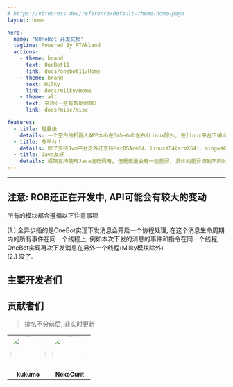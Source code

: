```yaml
---
# https://vitepress.dev/reference/default-theme-home-page
layout: home

hero:
  name: "ROneBot 开发文档"
  tagline: Powered By RTAkland
  actions:
    - theme: brand
      text: OneBot11
      link: docs/onebot11/Home
    - theme: brand
      text: Milky
      link: docs/milky/Home
    - theme: alt
      text: 杂项(一些有帮助的库)
      link: docs/misc/misc

features:
  - title: 轻量级
    details: 一个空白的机器人APP大小在5mb~6mb左右(Linux除外, 在linux平台下编译出的kexe大小为15mb左右)
  - title: 多平台！
    details: 除了支持Jvm平台之外还支持MacOSArm64、linuxX64(armX64)、mingwX64(Windows) (因Kotlin在2.2.20版本弃用了对Apple X64平台的支持故不支持MacOSX64平台的测试和运行)
  - title: Java友好
    details: 框架支持使用Java进行调用, 但是还是会有一些差异, 具体的差异请到不同的平台的文档中查看
---
```


---

注意: ROB还正在开发中, API可能会有较大的变动
---

所有的模块都会遵循以下注意事项

[1.] 全异步指的是OneBot实现下发消息会开启一个协程处理, 在这个消息生命周期内的所有事件在同一个线程上,
例如本次下发的消息的事件和指令在同一个线程, OneBot实现再次下发消息在另外一个线程(Milky模块除外)  
[2.] 没了.

<script setup>
import { VPTeamMembers } from 'vitepress/theme';

const members = [
  {
    avatar: 'https://avatars.githubusercontent.com/u/79452994',
    name: 'RTAkland',
    title: '作者',
    links: [
      { icon: 'github', link: 'https://github.com/RTAkland' },
      { icon: 'wordpress', link: 'https://blog.rtast.cn' }
    ]
  },
  {
    avatar: 'https://avatars.githubusercontent.com/u/60739208',
    name: 'xiaoman1221',
    title: '人生导师',
    links: [
      { icon: 'github', link: 'https://github.com/xiaoman1221' },
      { icon: 'wordpress', link: 'https://www.manjiuqi.com/' }
    ]
  }
]
</script>

## 主要开发者们

<VPTeamMembers size="small" :members="members"></VPTeamMembers>

## 贡献者们

> 排名不分前后, 非实时更新

<table style="border-collapse: collapse; border: none;">
  <tr>
    <td align="center">
      <a href="https://github.com/kukume">
        <img src="https://avatars.githubusercontent.com/u/45278810?v=4" width="80" style="border-radius:50%"><br/>
        <sub><b>kukume</b></sub>
      </a>
    </td>
    <td align="center">
      <a href="https://github.com/NekoCurit">
        <img src="https://avatars.githubusercontent.com/u/108512490?v=4" width="80" style="border-radius:50%"><br/>
        <sub><b>NekoCurit</b></sub>
      </a>
    </td>
  </tr>
</table>